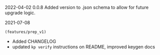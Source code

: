 2022-04-02
0.0.8
Added version to .json schema to allow for future upgrade logic.

2021-07-08

`(features/prep_v1)`

- Added CHANGELOG
- updated `kp verify` instructions on README, improved keygen docs

